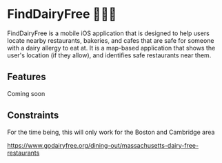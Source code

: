 # FindDairyFree 🐄🙅‍♂️

FindDairyFree is a mobile iOS application that is designed to help users locate nearby
restaurants, bakeries, and cafes that are safe for someone with a dairy allergy to eat at.
It is a map-based application that shows the user's location (if they allow), and 
identifies safe restaurants near them.

## Features
Coming soon

## Constraints 
For the time being, this will only work for the Boston and Cambridge area

https://www.godairyfree.org/dining-out/massachusetts-dairy-free-restaurants
